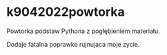 # k9042022powtorka

Powtorka podstaw Pythona z pogłębieniem materiału.

Dodaje fatalna poprawke rujnujaca moje zycie.
